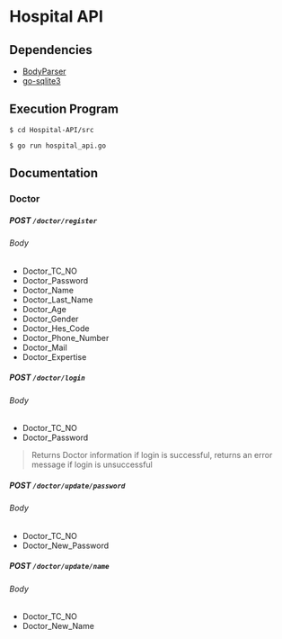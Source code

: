 # Hospital API

## Dependencies

- [BodyParser](https://github.com/Periyot/BodyParser)
- [go-sqlite3](https://github.com/mattn/go-sqlite3 "go-sqlite3")

## Execution Program

```
$ cd Hospital-API/src
```

```
$ go run hospital_api.go
```

## Documentation

### Doctor

#####  POST `/doctor/register`

###### Body

- Doctor_TC_NO
- Doctor_Password
- Doctor_Name
- Doctor_Last_Name
- Doctor_Age
- Doctor_Gender
- Doctor_Hes_Code
- Doctor_Phone_Number
- Doctor_Mail
- Doctor_Expertise

#####  POST `/doctor/login`

###### Body

- Doctor_TC_NO
- Doctor_Password

> Returns Doctor information if login is successful, returns an error message if login is unsuccessful

#####  POST `/doctor/update/password`

###### Body

- Doctor_TC_NO
- Doctor_New_Password

#####  POST `/doctor/update/name`

###### Body

- Doctor_TC_NO
- Doctor_New_Name
